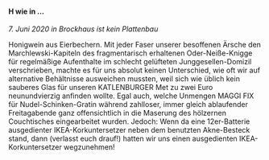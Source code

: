 #### H wie in ...

_7. Juni 2020 in Brockhaus ist kein Plattenbau_

Honigwein aus Eierbechern. Mit jeder Faser unserer besoffenen Ärsche den Marchlewski-Kapiteln des fragmentarisch erhaltenen Oder-Neiße-Knigge für regelmäßige Aufenthalte im schlecht gelüfteten Junggesellen-Domizil verschrieben, machte es für uns absolut keinen Unterschied, wie oft wir auf alternative Behältnisse ausweichen mussten, weil sich wie üblich kein sauberes Glas für unseren KATLENBURGER Met zu zwei Euro neunundvierzig anfinden wollte. Egal auch, welche Unmengen MAGGI FIX für Nudel-Schinken-Gratin während zahlloser, immer gleich ablaufender Freitagabende ganz offensichtlich in die Maserung des hölzernen Couchtisches eingearbeitet wurden. Jedoch: Wenn da eine 12er-Batterie ausgedienter IKEA-Korkuntersetzer neben dem benutzten Akne-Besteck stand, dann (verlasst euch drauf!) hatten wir uns einen ausgedienten IKEA-Korkuntersetzer wegzunehmen!

